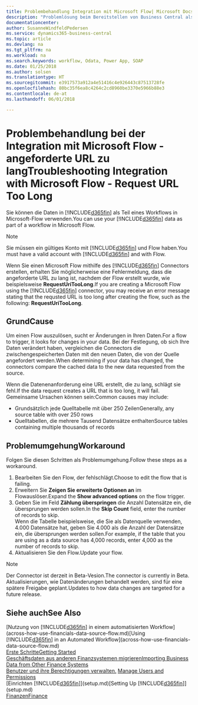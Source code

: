 ```yaml
---
title: Problembehandlung Integration mit Microsoft Flow| Microsoft Docs
description: "Problemlösung beim Bereitstellen von Business Central als Datenquelle und eine OData-URL Ihrer Webdienste festlegen, um eine Geschäfts-App mithilfe einem automatisierten Workflow zu erstellen."
documentationcenter: 
author: SusanneWindfeldPedersen
ms.service: dynamics365-business-central
ms.topic: article
ms.devlang: na
ms.tgt_pltfrm: na
ms.workload: na
ms.search.keywords: workflow, Odata, Power App, SOAP
ms.date: 01/25/2018
ms.author: solsen
ms.translationtype: HT
ms.sourcegitcommit: e3917573a912a4e51416c4e926443c87513728fe
ms.openlocfilehash: 80bc35f6ea8c4264c2cd8960be3370e5966b88e3
ms.contentlocale: de-at
ms.lasthandoff: 06/01/2018

---
```

# <a name="troubleshooting-integration-with-microsoft-flow---request-url-too-long"></a><span data-ttu-id="34c40-103">Problembehandlung bei der Integration mit Microsoft Flow - angeforderte URL zu lang</span><span class="sxs-lookup"><span data-stu-id="34c40-103">Troubleshooting Integration with Microsoft Flow - Request URL Too Long</span></span>
<span data-ttu-id="34c40-104">Sie können die Daten in [!INCLUDE[d365fin](includes/d365fin_md.md)] als Teil eines Workflows in Microsoft-Flow verwenden.</span><span class="sxs-lookup"><span data-stu-id="34c40-104">You can use your [!INCLUDE[d365fin](includes/d365fin_md.md)] data as part of a workflow in Microsoft Flow.</span></span>  

> [!NOTE]  
>   <span data-ttu-id="34c40-105">Sie müssen ein gültiges Konto mit [!INCLUDE[d365fin](includes/d365fin_md.md)] und Flow haben.</span><span class="sxs-lookup"><span data-stu-id="34c40-105">You must have a valid account with [!INCLUDE[d365fin](includes/d365fin_md.md)] and with Flow.</span></span>  

<span data-ttu-id="34c40-106">Wenn Sie einen Microsoft Flow mithilfe des [!INCLUDE[d365fin](includes/d365fin_md.md)] Connectors erstellen, erhalten Sie möglicherweise eine Fehlermeldung, dass die angeforderte URL zu lang ist, nachdem der Flow erstellt wurde, wie beispielsweise **RequestUriTooLong**.</span><span class="sxs-lookup"><span data-stu-id="34c40-106">If you are creating a Microsoft Flow using the [!INCLUDE[d365fin](includes/d365fin_md.md)] connector, you may receive an error message stating that the requsted URL is too long after creating the flow, such as the following: **RequestUriTooLong**.</span></span>

## <a name="cause"></a><span data-ttu-id="34c40-107">Grund</span><span class="sxs-lookup"><span data-stu-id="34c40-107">Cause</span></span>
<span data-ttu-id="34c40-108">Um einen Flow auszulösen, sucht er Änderungen in Ihren Daten.</span><span class="sxs-lookup"><span data-stu-id="34c40-108">For a flow to trigger, it looks for changes in your data.</span></span> <span data-ttu-id="34c40-109">Bei der Festlegung, ob sich Ihre Daten verändert haben, vergleichen die Connectors die zwischengespeicherten Daten mit den neuen Daten, die von der Quelle angefordert werden.</span><span class="sxs-lookup"><span data-stu-id="34c40-109">When determining if your data has changed, the connectors compare the cached data to the new data requested from the source.</span></span>  

<span data-ttu-id="34c40-110">Wenn die Datenenanforderung eine URL erstellt, die zu lang, schlägt sie fehl.</span><span class="sxs-lookup"><span data-stu-id="34c40-110">If the data request creates a URL that is too long, it will fail.</span></span> <span data-ttu-id="34c40-111">Gemeinsame Ursachen können sein:</span><span class="sxs-lookup"><span data-stu-id="34c40-111">Common causes may include:</span></span>
- <span data-ttu-id="34c40-112">Grundsätzlich jede Quelltabelle mit über 250 Zeilen</span><span class="sxs-lookup"><span data-stu-id="34c40-112">Generally, any source table with over 250 rows</span></span>
- <span data-ttu-id="34c40-113">Quelltabellen, die mehrere Tausend Datensätze enthalten</span><span class="sxs-lookup"><span data-stu-id="34c40-113">Source tables containing multiple thousands of records</span></span>

## <a name="workaround"></a><span data-ttu-id="34c40-114">Problemumgehung</span><span class="sxs-lookup"><span data-stu-id="34c40-114">Workaround</span></span>
<span data-ttu-id="34c40-115">Folgen Sie diesen Schritten als Problemumgehung.</span><span class="sxs-lookup"><span data-stu-id="34c40-115">Follow these steps as a workaround.</span></span>
1. <span data-ttu-id="34c40-116">Bearbeiten Sie den Flow, der fehlschlägt.</span><span class="sxs-lookup"><span data-stu-id="34c40-116">Choose to edit the flow that is failing.</span></span>
2. <span data-ttu-id="34c40-117">Erweitern Sie **Zeigen Sie erweiterte Optionen an** im Flowauslöser.</span><span class="sxs-lookup"><span data-stu-id="34c40-117">Expand the **Show advanced options** on the flow trigger.</span></span>
3. <span data-ttu-id="34c40-118">Geben Sie im Feld **Zählung überspringen** die Anzahl Datensätze ein, die übersprungen werden sollen.</span><span class="sxs-lookup"><span data-stu-id="34c40-118">In the **Skip Count** field, enter the number of records to skip.</span></span>  
<span data-ttu-id="34c40-119">Wenn die Tabelle beispielsweise, die Sie als Datenquelle verwenden, 4.000 Datensätze hat, geben Sie 4.000 als die Anzahl der Datensätze ein, die übersprungen werden sollen.</span><span class="sxs-lookup"><span data-stu-id="34c40-119">For example, if the table that you are using as a data source has 4,000 records, enter 4,000 as the number of records to skip.</span></span>
4. <span data-ttu-id="34c40-120">Aktualisieren Sie den Flow.</span><span class="sxs-lookup"><span data-stu-id="34c40-120">Update your flow.</span></span>

> [!NOTE]  
> <span data-ttu-id="34c40-121">Der Connector ist derzeit in Beta-Vesion.</span><span class="sxs-lookup"><span data-stu-id="34c40-121">The connector is currently in Beta.</span></span> <span data-ttu-id="34c40-122">Aktualisierungen, wie Datenänderungen behandelt werden, sind für eine spätere Freigabe geplant.</span><span class="sxs-lookup"><span data-stu-id="34c40-122">Updates to how data changes are targeted for a future release.</span></span>


## <a name="see-also"></a><span data-ttu-id="34c40-123">Siehe auch</span><span class="sxs-lookup"><span data-stu-id="34c40-123">See Also</span></span>
<span data-ttu-id="34c40-124">[Nutzung von [!INCLUDE[d365fin](includes/d365fin_md.md)] in einem automatisierten Workflow](across-how-use-financials-data-source-flow.md)</span><span class="sxs-lookup"><span data-stu-id="34c40-124">[Using [!INCLUDE[d365fin](includes/d365fin_md.md)] in an Automated Workflow](across-how-use-financials-data-source-flow.md)</span></span>  
[<span data-ttu-id="34c40-125">Erste Schritte</span><span class="sxs-lookup"><span data-stu-id="34c40-125">Getting Started</span></span>](product-get-started.md)  
[<span data-ttu-id="34c40-126">Geschäftsdaten aus anderen Finanzsystemen migrieren</span><span class="sxs-lookup"><span data-stu-id="34c40-126">Importing Business Data from Other Finance Systems</span></span>](across-import-data-configuration-packages.md)  
<span data-ttu-id="34c40-127">[Benutzer und ihre Berechtigungen verwalten.](ui-how-users-permissions.md)  </span><span class="sxs-lookup"><span data-stu-id="34c40-127">[Manage Users and Permissions](ui-how-users-permissions.md)  </span></span>  
<span data-ttu-id="34c40-128">[Einrichten [!INCLUDE[d365fin](includes/d365fin_md.md)]](setup.md)</span><span class="sxs-lookup"><span data-stu-id="34c40-128">[Setting Up [!INCLUDE[d365fin](includes/d365fin_md.md)]](setup.md)</span></span>  
[<span data-ttu-id="34c40-129">Finanzen</span><span class="sxs-lookup"><span data-stu-id="34c40-129">Finance</span></span>](finance.md)  

